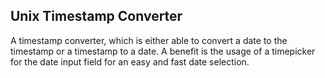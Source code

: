 ## Unix Timestamp Converter

A timestamp converter, which is either able to convert a date to the timestamp or a timestamp to a date. A benefit is the usage of a timepicker for the date input field for an easy and fast date selection.